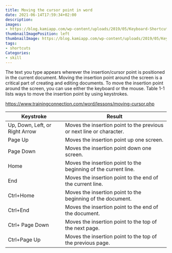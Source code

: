 ```yaml
---
title: Moving the cursor point in word
date: 2021-06-14T17:59:34+02:00
description:
images:
- https://blog.kamiapp.com/wp-content/uploads/2019/05/Keyboard-Shortcuts-Blog-Post-02.jpg
thumbnailImagePosition: left
thumbnailImage: https://blog.kamiapp.com/wp-content/uploads/2019/05/Keyboard-Shortcuts-Blog-Post-02.jpg
tags:
- shortcuts
Categories:
- skill
---
```


The text you type appears wherever the insertion/cursor point is positioned in the current document. Moving the insertion point around the screen is a critical part of creating and editing documents. To move the insertion point around the screen, you can use either the keyboard or the mouse. Table 1-1 lists ways to move the insertion point by using keystrokes.

https://www.trainingconnection.com/word/lessons/moving-cursor.php

| Keystroke	| Result |
| --- | --- |  
| Up, Down, Left, or Right Arrow	| Moves the insertion point to the previous or next line or character.|
Page Up	| Moves the insertion point up one screen.|
| Page Down	| Moves the insertion point down one screen.|
| Home	| Moves the insertion point to the beginning of the current line.|
| End	| Moves the insertion point to the end of the current line.|
| Ctrl+Home	| Moves the insertion point to the beginning of the document.|
| Ctrl+End	| Moves the insertion point to the end of the document.|
| Ctrl+ Page Down	| Moves the insertion point to the top of the next page.|
| Ctrl+Page Up	| Moves the insertion point to the top of the previous page.|

